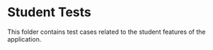 # Student Tests
This folder contains test cases related to the student features of the application.
